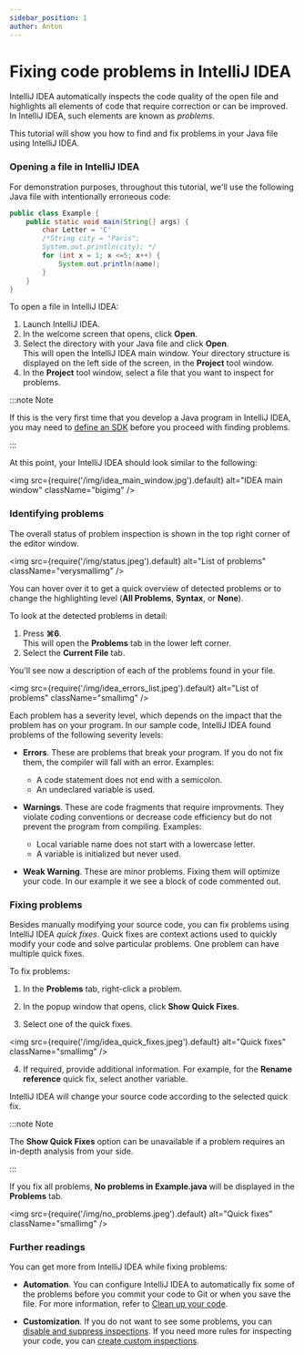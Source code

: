 ```yaml
---
sidebar_position: 1
author: Anton
---
```


# Fixing code problems in IntelliJ IDEA


IntelliJ IDEA automatically inspects the code quality of the open file and highlights all elements of code that require correction or can be improved. In IntelliJ IDEA, such elements are known as *problems*.  

This tutorial will show you how to find and fix problems in your Java file using IntelliJ IDEA.


### Opening a file in IntelliJ IDEA


For demonstration purposes, throughout this tutorial, we'll use the following Java file with intentionally erroneous code:  

```java title="Example.java"
public class Example {
    public static void main(String[] args) {
        char Letter = 'C'
        /*String city = "Paris";
        System.out.println(city); */
        for (int x = 1; x <=5; x++) {
            System.out.println(name);
        }
    }
}
```



To open a file in IntelliJ IDEA:
1. Launch IntelliJ IDEA.
2. In the welcome screen that opens, click **Open**.
3. Select the directory with your Java file and click **Open**.  
  This will open the IntelliJ IDEA main window. Your directory structure is displayed on the left side of the screen, in the **Project** tool window.
4. In the **Project** tool window, select a file that you want to inspect for problems.


:::note Note

If this is the very first time that you develop a Java program in IntelliJ IDEA, you may need to [define an SDK](https://www.jetbrains.com/help/idea/sdk.html#define-sdk) before you proceed with finding problems.

:::

At this point, your IntelliJ IDEA should look similar to the following:


<img
  src={require('/img/idea_main_window.jpg').default}
  alt="IDEA main window"
  className="bigimg"
/>

### Identifying problems

The overall status of problem inspection is shown in the top right corner of the editor window.

<img
  src={require('/img/status.jpeg').default}
  alt="List of problems"
  className="verysmallimg"
/>


You can hover over it to get a quick overview of detected problems or to change the highlighting level (**All Problems**, **Syntax**, or **None**).

To look at the detected problems in detail:
1. Press **⌘6**.  
  This will open the **Problems** tab in the lower left corner.
2. Select the **Current File** tab.

You'll see now a description of each of the problems found in your file.

<img
  src={require('/img/idea_errors_list.jpeg').default}
  alt="List of problems"
  className="smallimg"
/>

Each problem has a severity level, which depends on the impact that the problem has on your program.
In our sample code, IntelliJ IDEA found problems of the following severity levels:

+ **Errors**. These are problems that break your program. If you do not fix them, the compiler will fall with an error. Examples:
  * A code statement does not end with a semicolon.
  * An undeclared variable is used. 

+ **Warnings**. These are code fragments that require improvments. They violate coding conventions or decrease code efficiency but do not prevent the program from compiling. Examples:
  + Local variable name does not start with a lowercase letter.
  + A variable is initialized but never used.

+ **Weak Warning**. These are minor problems. Fixing them will optimize your code. In our example it we see a block of code commented out.


### Fixing problems

Besides manually modifying your source code, you can fix problems using IntelliJ IDEA *quick fixes*. Quick fixes are context actions used to quickly modify your code and solve particular problems. One problem can have multiple quick fixes.

To fix problems:
1. In the **Problems** tab, right-click a problem.
2. In the popup window that opens, click **Show Quick Fixes**.

3. Select one of the quick fixes. 

<img
  src={require('/img/idea_quick_fixes.jpeg').default}
  alt="Quick fixes"
  className="smallimg"
/>

4. If required, provide additional information. For example, for the **Rename reference** quick fix, select another variable.


IntelliJ IDEA will change your source code according to the selected quick fix.

:::note Note

The **Show Quick Fixes** option can be unavailable if a problem requires an in-depth analysis from your side.

:::


If you fix all problems, **No problems in Example.java** will be displayed in the **Problems** tab.

<img
  src={require('/img/no_problems.jpeg').default}
  alt="Quick fixes"
  className="smallimg"
/>

### Further readings

You can get more from IntelliJ IDEA while fixing problems:
+ **Automation**. You can configure IntelliJ IDEA to automatically fix some of the problems before you commit your code to Git or when you save the file. For more information, refer to [Clean up your code](https://www.jetbrains.com/help/idea/resolving-problems.html#clean-up-code).

+ **Customization**. If you do not want to see some problems, you can [disable and suppress inspections](https://www.jetbrains.com/help/idea/disabling-and-enabling-inspections.html). If you need more rules for inspecting your code, you can [create custom inspections](https://www.jetbrains.com/help/idea/creating-custom-inspections.html).

